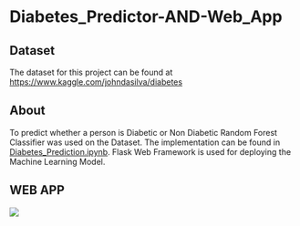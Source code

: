 # Diabetes_Predictor-AND-Web_App
## Dataset
The dataset for this project can be found at https://www.kaggle.com/johndasilva/diabetes
## About
To predict whether a person is Diabetic or Non Diabetic Random Forest Classifier was used on the Dataset. The implementation can be found in [Diabetes_Prediction.ipynb](https://github.com/venugopalkadamba/Diabetes_Predictor-AND-Web_App/blob/master/Diabetes_Prediction.ipynb).
Flask Web Framework is used for deploying the Machine Learning Model.
## WEB APP
![](https://github.com/venugopalkadamba/Diabetes_Predictor-AND-Web_App/blob/master/Final_Video.gif)
